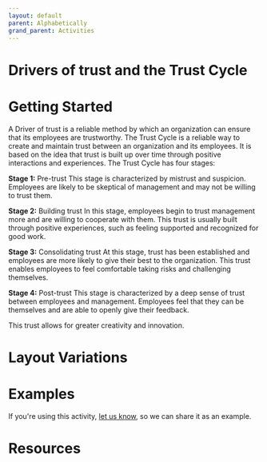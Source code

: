 ```yaml
---
layout: default
parent: Alphabetically
grand_parent: Activities
---
```


# Drivers of trust and the Trust Cycle

# Getting Started

A Driver of trust is a reliable method by which an organization can ensure that its employees are trustworthy. The Trust Cycle is a reliable way to create and maintain trust between an organization and its employees. It is based on the idea that trust is built up over time through positive interactions and experiences. The Trust Cycle has four stages: 

**Stage 1:** Pre-trust This stage is characterized by mistrust and suspicion. Employees are likely to be skeptical of management and may not be willing to trust them. 

**Stage 2:** Building trust In this stage, employees begin to trust management more and are willing to cooperate with them. This trust is usually built through positive experiences, such as feeling supported and recognized for good work. 

**Stage 3:** Consolidating trust At this stage, trust has been established and employees are more likely to give their best to the organization. This trust enables employees to feel comfortable taking risks and challenging themselves. 

**Stage 4:** Post-trust This stage is characterized by a deep sense of trust between employees and management. Employees feel that they can be themselves and are able to openly give their feedback. 

This trust allows for greater creativity and innovation.

# Layout Variations
# Examples
If you're using this activity, [let us know](https://github.com/Standards-and-Practices/structured-rapid-development/issues/new?assignees=&labels=documentation&template=example-submission.md&title=Example+of+%5Byour+pattern+here%5D), so we can share it as an example.
# Resources